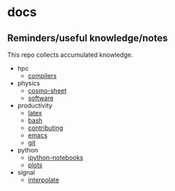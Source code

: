 # docs
## Reminders/useful knowledge/notes

This repo collects accumulated knowledge.

- hpc
	- [compilers](./hpc/compilers.md)
- physics
	- [cosmo-sheet](./physics/cosmo-sheet.md)
	- [software](./physics/software.md)
- productivity
	- [latex](./productivity/latex.md)
	- [bash](./productivity/bash.md)
	- [contributing](./productivity/contributing.md)
	- [emacs](./productivity/emacs.md)
	- [git](./productivity/git.md)
- python
	- [ipython-notebooks](./python/ipython-notebooks.md)
	- [plots](./python/plots.md)
- signal
	- [interpolate](./signal/interpolate.md)